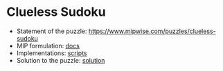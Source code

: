 # Clueless Sudoku
- Statement of the puzzle: https://www.mipwise.com/puzzles/clueless-sudoku
- MIP formulation: [docs](docs/README.md)
- Implementations: [scripts](scripts/README.md)
- Solution to the puzzle: [solution](docs/clueless_sudoku_solution.md)